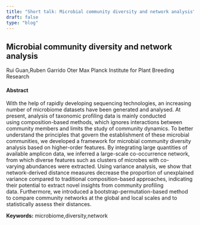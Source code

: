 ```yaml
---
title: "Short talk: Microbial community diversity and network analysis"
draft: false
type: "blog"
---
```


## Microbial community diversity and network analysis
Rui Guan,Ruben Garrido Oter
Max Planck Institute for Plant Breeding Research
#### Abstract

With the help of rapidly developing sequencing technologies, an increasing number of microbiome datasets have been generated and analysed. At present, analysis of taxonomic profiling data is mainly conducted using composition-based methods, which ignores interactions between community members and limits the study of community dynamics. To better understand the principles that govern the establishment of these microbial communities, we developed a framework for microbial community diversity analysis based on higher-order features. By integrating large quantities of available amplicon data, we inferred a large-scale co-occurrence network, from which diverse features such as clusters of microbes with co-varying abundances were extracted. Using variance analysis, we show that network-derived distance measures decrease the proportion of unexplained variance compared to traditional composition-based approaches, indicating their potential to extract novel insights from community profiling data. Furthermore, we introduced a bootstrap-permutation-based method to compare community networks at the global and local scales and to statistically assess their distances. 

**Keywords:** microbiome,diversity,network
